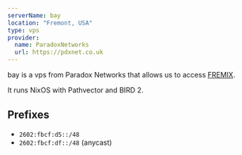 ```yaml
---
serverName: bay
location: "Fremont, USA"
type: vps
provider:
  name: ParadoxNetworks
  url: https://pdxnet.co.uk
---
```


bay is a vps from Paradox Networks that allows us to access [FREMIX](https://fremix.exchange/).

It runs NixOS with Pathvector and BIRD 2.

## Prefixes

- `2602:fbcf:d5::/48`
- `2602:fbcf:df::/48` (anycast)
